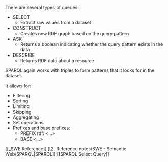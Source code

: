 There are several types of queries:
- SELECT
	- Extract raw values from a dataset
- CONSTRUCT
	- Creates new RDF graph based on the query pattern
- ASK
	- Returns a boolean indicating whether the query pattern exists in the data
- DESCRIBE
	- Returns RDF data about a resource

SPARQL again works with triples to form patterns that it looks for in the dataset.

It allows for:
- Filtering
- Sorting
- Limiting
- Skipping
- Aggregating
- Set operations
-  Prefixes and base prefixes:
	- PREFIX rdf: <...>
	- BASE <...>



[[_SWE Reference]]
[[2. Reference notes/SWE - Semantic Web/SPARQL|SPARQL]]
[[SPARQL Select Query]]